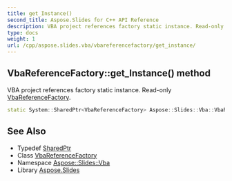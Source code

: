 ```yaml
---
title: get_Instance()
second_title: Aspose.Slides for C++ API Reference
description: VBA project references factory static instance. Read-only VbaReferenceFactory.
type: docs
weight: 1
url: /cpp/aspose.slides.vba/vbareferencefactory/get_instance/
---
```

## VbaReferenceFactory::get_Instance() method


VBA project references factory static instance. Read-only [VbaReferenceFactory](../).

```cpp
static System::SharedPtr<VbaReferenceFactory> Aspose::Slides::Vba::VbaReferenceFactory::get_Instance()
```

## See Also

* Typedef [SharedPtr](../../system/sharedptr/)
* Class [VbaReferenceFactory](./)
* Namespace [Aspose::Slides::Vba](../)
* Library [Aspose.Slides](../../)